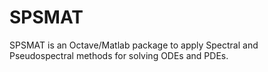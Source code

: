 # SPSMAT
SPSMAT is an Octave/Matlab package to apply Spectral and Pseudospectral methods for solving ODEs and PDEs.
